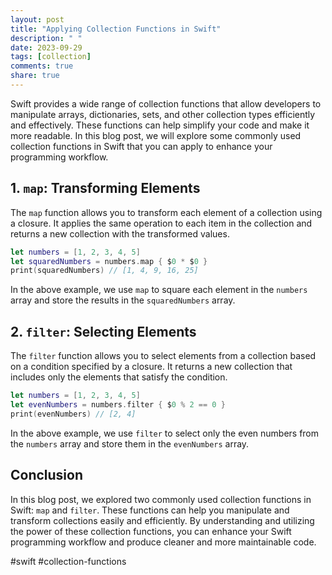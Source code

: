 ```yaml
---
layout: post
title: "Applying Collection Functions in Swift"
description: " "
date: 2023-09-29
tags: [collection]
comments: true
share: true
---
```


Swift provides a wide range of collection functions that allow developers to manipulate arrays, dictionaries, sets, and other collection types efficiently and effectively. These functions can help simplify your code and make it more readable. In this blog post, we will explore some commonly used collection functions in Swift that you can apply to enhance your programming workflow.

## 1. `map`: Transforming Elements

The `map` function allows you to transform each element of a collection using a closure. It applies the same operation to each item in the collection and returns a new collection with the transformed values.

```swift
let numbers = [1, 2, 3, 4, 5]
let squaredNumbers = numbers.map { $0 * $0 }
print(squaredNumbers) // [1, 4, 9, 16, 25]
```

In the above example, we use `map` to square each element in the `numbers` array and store the results in the `squaredNumbers` array.

## 2. `filter`: Selecting Elements

The `filter` function allows you to select elements from a collection based on a condition specified by a closure. It returns a new collection that includes only the elements that satisfy the condition.

```swift
let numbers = [1, 2, 3, 4, 5]
let evenNumbers = numbers.filter { $0 % 2 == 0 }
print(evenNumbers) // [2, 4]
```

In the above example, we use `filter` to select only the even numbers from the `numbers` array and store them in the `evenNumbers` array.

## Conclusion

In this blog post, we explored two commonly used collection functions in Swift: `map` and `filter`. These functions can help you manipulate and transform collections easily and efficiently. By understanding and utilizing the power of these collection functions, you can enhance your Swift programming workflow and produce cleaner and more maintainable code.

#swift #collection-functions